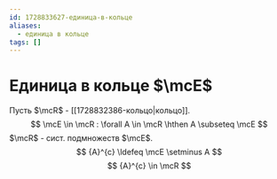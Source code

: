 ```yaml
---
id: 1728833627-единица-в-кольце
aliases:
  - единица в кольце
tags: []
---
```


# Единица в кольце $\mcE$
Пусть $\mcR$ - [[1728832386-кольцо|кольцо]].
$$
\mcE \in \mcR : \forall A \in \mcR \hthen A \subseteq \mcE
$$
$\mcR$ - сист. подмножеств $\mcE$.
$$
{A}^{c} \ldefeq \mcE \setminus A
$$
$$
{A}^{c} \in \mcR
$$

